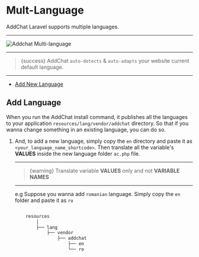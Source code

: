 # Mult-Language

AddChat Laravel supports multiple languages.

---

![Addchat Multi-language](https://addchat-docs.classiebit.com/images/multi-langauge.jpg "Multi-language")

---

> {success} AddChat `auto-detects` & `auto-adapts` your website current default language.

---

- [Add New Language](#Add-New-Language)


<a name="Add-Language"></a>
## Add Language

When you run the AddChat install command, it publishes all the languages to your application `resources/lang/vendor/addchat` directory. So that if you wanna change something in an existing language, you can do so. 

1. And, to add a new language, simply copy the `en` directory and paste it as `<your_language_name_shortcode>`. Then translate all the variable's **VALUES** inside the new language folder `ac.php` file.

    ---

    >{warning} Translate variable **VALUES** only and not **VARIABLE NAMES**

    ---

    e.g Suppose you wanna add `romanian` language. Simply copy the `en` folder and paste it as `ro`

    ```bash

        resources
            │
            ├── lang
                ├── vendor
                    ├── addchat
                        ├── en
                        └── ro

    ```

